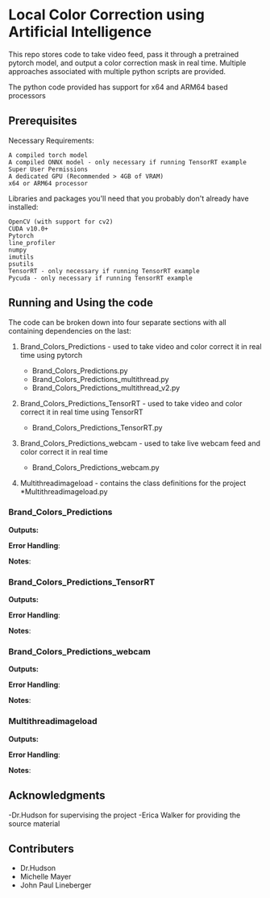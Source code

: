 # Local Color Correction using Artificial Intelligence

This repo stores code to take video feed, pass it through a pretrained pytorch model, and output a color correction mask in real time.
Multiple approaches associated with multiple python scripts are provided.

The python code provided has support for x64 and ARM64 based processors

## Prerequisites

Necessary Requirements:
```
A compiled torch model
A compiled ONNX model - only necessary if running TensorRT example
Super User Permissions
A dedicated GPU (Recommended > 4GB of VRAM)
x64 or ARM64 processor
```

Libraries and packages you'll need that you probably don't already have installed:

```
OpenCV (with support for cv2)
CUDA v10.0+
Pytorch
line_profiler
numpy
imutils
psutils
TensorRT - only necessary if running TensorRT example
Pycuda - only necessary if running TensorRT example
```


## Running and Using the code

The code can be broken down into four separate sections with all containing dependencies on the last:
1. Brand_Colors_Predictions - used to take video and color correct it in real time using pytorch
   * Brand_Colors_Predictions.py
   * Brand_Colors_Predictions_multithread.py
   * Brand_Colors_Predictions_multithread_v2.py
   
2. Brand_Colors_Predictions_TensorRT - used to take video and color correct it in real time using TensorRT
   * Brand_Colors_Predictions_TensorRT.py

3. Brand_Colors_Predictions_webcam - used to take live webcam feed and color correct it in real time
	* Brand_Colors_Predictions_webcam.py

4. Multithreadimageload - contains the class definitions for the project
	*Multithreadimageload.py


### Brand_Colors_Predictions

  
**Outputs:** 

**Error Handling**:

**Notes**: 

### Brand_Colors_Predictions_TensorRT

  
**Outputs:** 

**Error Handling**:

**Notes**: 

### Brand_Colors_Predictions_webcam

  
**Outputs:** 

**Error Handling**:

**Notes**: 

### Multithreadimageload

  
**Outputs:** 

**Error Handling**:

**Notes**: 

## Acknowledgments

-Dr.Hudson for supervising the project
-Erica Walker for providing the source material

## Contributers
- Dr.Hudson
- Michelle Mayer
- John Paul Lineberger



